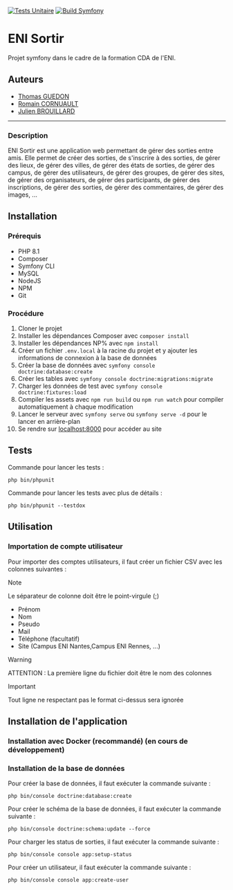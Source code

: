 [![Tests Unitaire](https://github.com/Guetom/ENI-Sortir/actions/workflows/UnitTests.yml/badge.svg)](https://github.com/Guetom/ENI-Sortir/actions/workflows/UnitTests.yml)
[![Build Symfony](https://github.com/Guetom/ENI-Sortir/actions/workflows/symfony.yml/badge.svg)](https://github.com/Guetom/ENI-Sortir/actions/workflows/symfony.yml)
# ENI Sortir

Projet symfony dans le cadre de la formation CDA de l'ENI.

## Auteurs

- [Thomas GUEDON](https://github.com/Guetom)
- [Romain CORNUAULT](https://github.com/TheMisterRedFox)
- [Julien BROUILLARD](https://github.com/AMIRALADAMS)

---

### Description

ENI Sortir est une application web permettant de gérer des sorties entre amis. Elle permet de créer des sorties, de
s'inscrire à des sorties, de gérer des lieux, de gérer des villes, de gérer des états de sorties, de gérer des campus,
de gérer des utilisateurs, de gérer des groupes, de gérer des sites, de gérer des organisateurs, de gérer des
participants, de gérer des inscriptions, de gérer des sorties, de gérer des commentaires, de gérer des images, ...

## Installation

### Prérequis

- PHP 8.1
- Composer
- Symfony CLI
- MySQL
- NodeJS
- NPM
- Git

### Procédure

1. Cloner le projet
2. Installer les dépendances Composer avec `composer install`
3. Installer les dépendances NP% avec `npm install`
4. Créer un fichier `.env.local` à la racine du projet et y ajouter les informations de connexion à la base de données
5. Créer la base de données avec `symfony console doctrine:database:create`
6. Créer les tables avec `symfony console doctrine:migrations:migrate`
7. Charger les données de test avec `symfony console doctrine:fixtures:load`
8. Compiler les assets avec `npm run build` ou `npm run watch` pour compiler automatiquement à chaque modification
9. Lancer le serveur avec `symfony serve` ou `symfony serve -d` pour le lancer en arrière-plan
10. Se rendre sur [localhost:8000](https://localhost:8000) pour accéder au site

## Tests

Commande pour lancer les tests :
````shell
php bin/phpunit
````

Commande pour lancer les tests avec plus de détails :
````shell
php bin/phpunit --testdox
````

## Utilisation

### Importation de compte utilisateur

Pour importer des comptes utilisateurs, il faut créer un fichier CSV avec les colonnes suivantes :

> [!NOTE]
> Le séparateur de colonne doit être le point-virgule (;)

- Prénom
- Nom
- Pseudo
- Mail
- Téléphone (facultatif)
- Site (Campus ENI Nantes,Campus ENI Rennes, ...)

> [!WARNING]
> ATTENTION : La première ligne du fichier doit être le nom des colonnes

> [!IMPORTANT]
> Tout ligne ne respectant pas le format ci-dessus sera ignorée


## Installation de l'application

### Installation avec Docker (recommandé) (en cours de développement)

### Installation de la base de données

Pour créer la base de données, il faut exécuter la commande suivante :
````shell
php bin/console doctrine:database:create
````

Pour créer le schéma de la base de données, il faut exécuter la commande suivante :
````shell
php bin/console doctrine:schema:update --force
````

Pour charger les status de sorties, il faut exécuter la commande suivante :
````shell
php bin/console console app:setup-status
````

Pour créer un utilisateur, il faut exécuter la commande suivante :
````shell
php bin/console console app:create-user
````